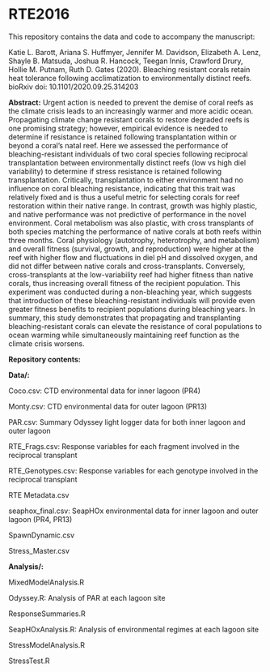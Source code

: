 # RTE2016

This repository contains the data and code to accompany the manuscript: 

Katie L. Barott, Ariana S. Huffmyer, Jennifer M. Davidson, Elizabeth A. Lenz, Shayle B. Matsuda, Joshua R. Hancock, Teegan Innis, Crawford Drury, Hollie M. Putnam, Ruth D. Gates (2020). Bleaching resistant corals retain heat tolerance following acclimatization to environmentally distinct reefs. bioRxiv doi: 10.1101/2020.09.25.314203

**Abstract:** Urgent action is needed to prevent the demise of coral reefs as the climate crisis leads to an increasingly warmer and more acidic ocean. Propagating climate change resistant corals to restore degraded reefs is one promising strategy; however, empirical evidence is needed to determine if resistance is retained following transplantation within or beyond a coral’s natal reef. Here we assessed the performance of bleaching-resistant individuals of two coral species following reciprocal transplantation between environmentally distinct reefs (low vs high diel variability) to determine if stress resistance is retained following transplantation. Critically, transplantation to either environment had no influence on coral bleaching resistance, indicating that this trait was relatively fixed and is thus a useful metric for selecting corals for reef restoration within their native range. In contrast, growth was highly plastic, and native performance was not predictive of performance in the novel environment. Coral metabolism was also plastic, with cross transplants of both species matching the performance of native corals at both reefs within three months. Coral physiology (autotrophy, heterotrophy, and metabolism) and overall fitness (survival, growth, and reproduction) were higher at the reef with higher flow and fluctuations in diel pH and dissolved oxygen, and did not differ between native corals and cross-transplants. Conversely, cross-transplants at the low-variability reef had higher fitness than native corals, thus increasing overall fitness of the recipient population. This experiment was conducted during a non-bleaching year, which suggests that introduction of these bleaching-resistant individuals will provide even greater fitness benefits to recipient populations during bleaching years. In summary, this study demonstrates that propagating and transplanting bleaching-resistant corals can elevate the resistance of coral populations to ocean warming while simultaneously maintaining reef function as the climate crisis worsens.

**Repository contents:**

**Data/:**

Coco.csv: CTD environmental data for inner lagoon (PR4)

Monty.csv: CTD environmental data for outer lagoon (PR13)

PAR.csv: Summary Odyssey light logger data for both inner lagoon and outer lagoon

RTE_Frags.csv: Response variables for each fragment involved in the reciprocal transplant

RTE_Genotypes.csv: Response variables for each genotype involved in the reciprocal transplant

RTE Metadata.csv

seaphox_final.csv: SeapHOx environmental data for inner lagoon and outer lagoon (PR4, PR13)

SpawnDynamic.csv

Stress_Master.csv

**Analysis/:**

MixedModelAnalysis.R

Odyssey.R: Analysis of PAR at each lagoon site

ResponseSummaries.R

SeapHOxAnalysis.R: Analysis of environmental regimes at each lagoon site

StressModelAnalysis.R

StressTest.R
